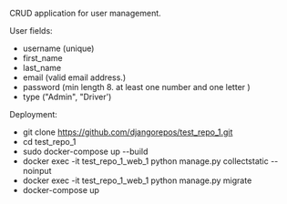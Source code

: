 CRUD application for user management. 


User fields:
- username (unique)
- first_name
- last_name
- email (valid email address.)
- password (min length 8. at least one number and one letter )
- type ("Admin", "Driver')

Deployment:
- git clone https://github.com/djangorepos/test_repo_1.git
- cd test_repo_1
- sudo docker-compose up --build
- docker exec -it  test_repo_1_web_1 python manage.py collectstatic --noinput
- docker exec -it  test_repo_1_web_1 python manage.py migrate
- docker-compose up

